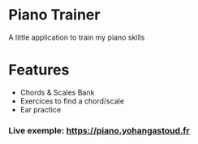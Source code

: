 # Piano Trainer

A little application to train my piano skills

# Features

- Chords & Scales Bank
- Exercices to find a chord/scale
- Ear practice

### Live exemple: https://piano.yohangastoud.fr
